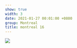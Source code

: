 ```yaml
---
show: true
width: 3
date: 2021-01-27 00:01:00 +0800
group: Montreal
title: montreal 16
---
```

<div>
<a href="/assets/images/photos/montreal/DSC00318.jpg" target="_blank">
    <img data-src="/assets/images/photos/montreal/DSC00318.jpg" class="lazy w-100 rounded-xl" src="{{ '/assets/images/empty_300x200.png' | relative_url }}">
</a>
</div>
